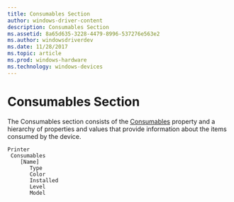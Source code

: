 ```yaml
---
title: Consumables Section
author: windows-driver-content
description: Consumables Section
ms.assetid: 8a65d635-3228-4479-8996-537276e563e2
ms.author: windowsdriverdev
ms.date: 11/28/2017
ms.topic: article
ms.prod: windows-hardware
ms.technology: windows-devices
---
```


# Consumables Section


The Consumables section consists of the [Consumables](consumables3.md) property and a hierarchy of properties and values that provide information about the items consumed by the device.

```
Printer
 Consumables
    [Name]
       Type
       Color
       Installed
       Level
       Model
```

 

 




